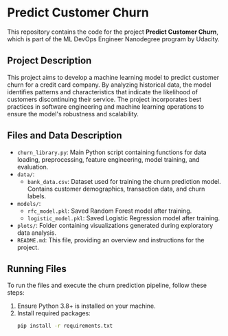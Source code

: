 # Predict Customer Churn

This repository contains the code for the project **Predict Customer Churn**, which is part of the ML DevOps Engineer Nanodegree program by Udacity.

## Project Description
This project aims to develop a machine learning model to predict customer churn for a credit card company. By analyzing historical data, the model identifies patterns and characteristics that indicate the likelihood of customers discontinuing their service. The project incorporates best practices in software engineering and machine learning operations to ensure the model's robustness and scalability.

## Files and Data Description
- `churn_library.py`: Main Python script containing functions for data loading, preprocessing, feature engineering, model training, and evaluation.
- `data/`:
  - `bank_data.csv`: Dataset used for training the churn prediction model. Contains customer demographics, transaction data, and churn labels.
- `models/`:
  - `rfc_model.pkl`: Saved Random Forest model after training.
  - `logistic_model.pkl`: Saved Logistic Regression model after training.
- `plots/`: Folder containing visualizations generated during exploratory data analysis.
- `README.md`: This file, providing an overview and instructions for the project.

## Running Files
To run the files and execute the churn prediction pipeline, follow these steps:
1. Ensure Python 3.8+ is installed on your machine.
2. Install required packages:
   ```bash
   pip install -r requirements.txt
